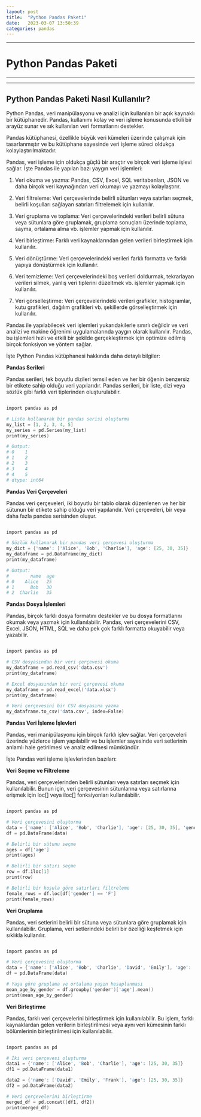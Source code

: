 ```yaml
---
layout: post
title:  "Python Pandas Paketi"
date:   2023-03-07 13:50:39
categories: pandas
---
```


---
# Python Pandas Paketi
---
---
Python Pandas Paketi Nasıl Kullanılır?
---

Python Pandas, veri manipülasyonu ve analizi için kullanılan bir açık kaynaklı bir kütüphanedir. Pandas, kullanımı kolay ve veri işleme konusunda etkili bir arayüz sunar ve sık kullanılan veri formatlarını destekler.

Pandas kütüphanesi, özellikle büyük veri kümeleri üzerinde çalışmak için tasarlanmıştır ve bu kütüphane sayesinde veri işleme süreci oldukça kolaylaştırılmaktadır.

Pandas, veri işleme için oldukça güçlü bir araçtır ve birçok veri işleme işlevi sağlar. İşte Pandas ile yapılan bazı yaygın veri işlemleri:

1.  Veri okuma ve yazma: Pandas, CSV, Excel, SQL veritabanları, JSON ve daha birçok veri kaynağından veri okumayı ve yazmayı kolaylaştırır.

2.  Veri filtreleme: Veri çerçevelerinde belirli sütunları veya satırları seçmek, belirli koşulları sağlayan satırları filtrelemek için kullanılır.

3.  Veri gruplama ve toplama: Veri çerçevelerindeki verileri belirli sütuna veya sütunlara göre gruplamak, gruplama sonuçları üzerinde toplama, sayma, ortalama alma vb. işlemler yapmak için kullanılır.

4.  Veri birleştirme: Farklı veri kaynaklarından gelen verileri birleştirmek için kullanılır.

5.  Veri dönüştürme: Veri çerçevelerindeki verileri farklı formatta ve farklı yapıya dönüştürmek için kullanılır.

6.  Veri temizleme: Veri çerçevelerindeki boş verileri doldurmak, tekrarlayan verileri silmek, yanlış veri tiplerini düzeltmek vb. işlemler yapmak için kullanılır.

7.  Veri görselleştirme: Veri çerçevelerindeki verileri grafikler, histogramlar, kutu grafikleri, dağılım grafikleri vb. şekillerde görselleştirmek için kullanılır.

Pandas ile yapılabilecek veri işlemleri yukarıdakilerle sınırlı değildir ve veri analizi ve makine öğrenimi uygulamalarında yaygın olarak kullanılır. Pandas, bu işlemleri hızlı ve etkili bir şekilde gerçekleştirmek için optimize edilmiş birçok fonksiyon ve yöntem sağlar.

İşte Python Pandas kütüphanesi hakkında daha detaylı bilgiler:

**Pandas Serileri**

Pandas serileri, tek boyutlu dizileri temsil eden ve her bir öğenin benzersiz bir etikete sahip olduğu veri yapılarıdır. Pandas serileri, bir liste, dizi veya sözlük gibi farklı veri tiplerinden oluşturulabilir.

```s

import pandas as pd

# Liste kullanarak bir pandas serisi oluşturma
my_list = [1, 2, 3, 4, 5]
my_series = pd.Series(my_list)
print(my_series)

# Output:
# 0    1
# 1    2
# 2    3
# 3    4
# 4    5
# dtype: int64

```

**Pandas Veri Çerçeveleri**

Pandas veri çerçeveleri, iki boyutlu bir tablo olarak düzenlenen ve her bir sütunun bir etikete sahip olduğu veri yapılarıdır. Veri çerçeveleri, bir veya daha fazla pandas serisinden oluşur.

```s

import pandas as pd

# Sözlük kullanarak bir pandas veri çerçevesi oluşturma
my_dict = {'name': ['Alice', 'Bob', 'Charlie'], 'age': [25, 30, 35]}
my_dataframe = pd.DataFrame(my_dict)
print(my_dataframe)

# Output:
#        name  age
# 0    Alice   25
# 1      Bob   30
# 2  Charlie   35

```

**Pandas Dosya İşlemleri**

Pandas, birçok farklı dosya formatını destekler ve bu dosya formatlarını okumak veya yazmak için kullanılabilir. Pandas, veri çerçevelerini CSV, Excel, JSON, HTML, SQL ve daha pek çok farklı formatta okuyabilir veya yazabilir.

```s

import pandas as pd

# CSV dosyasından bir veri çerçevesi okuma
my_dataframe = pd.read_csv('data.csv')
print(my_dataframe)

# Excel dosyasından bir veri çerçevesi okuma
my_dataframe = pd.read_excel('data.xlsx')
print(my_dataframe)

# Veri çerçevesini bir CSV dosyasına yazma
my_dataframe.to_csv('data.csv', index=False)

```

**Pandas Veri İşleme İşlevleri**

Pandas, veri manipülasyonu için birçok farklı işlev sağlar. Veri çerçeveleri üzerinde yüzlerce işlem yapılabilir ve bu işlemler sayesinde veri setlerinin anlamlı hale getirilmesi ve analiz edilmesi mümkündür.

İşte Pandas veri işleme işlevlerinden bazıları:

**Veri Seçme ve Filtreleme**

Pandas, veri çerçevelerinden belirli sütunları veya satırları seçmek için kullanılabilir. Bunun için, veri çerçevesinin sütunlarına veya satırlarına erişmek için loc[] veya iloc[] fonksiyonları kullanılabilir.

```s

import pandas as pd

# Veri çerçevesini oluşturma
data = {'name': ['Alice', 'Bob', 'Charlie'], 'age': [25, 30, 35], 'gender': ['F', 'M', 'M']}
df = pd.DataFrame(data)

# Belirli bir sütunu seçme
ages = df['age']
print(ages)

# Belirli bir satırı seçme
row = df.iloc[1]
print(row)

# Belirli bir koşula göre satırları filtreleme
female_rows = df.loc[df['gender'] == 'F']
print(female_rows)

```

**Veri Gruplama**

Pandas, veri setlerini belirli bir sütuna veya sütunlara göre gruplamak için kullanılabilir. Gruplama, veri setlerindeki belirli bir özelliği keşfetmek için sıklıkla kullanılır.

```s

import pandas as pd

# Veri çerçevesini oluşturma
data = {'name': ['Alice', 'Bob', 'Charlie', 'David', 'Emily'], 'age': [25, 30, 35, 25, 30], 'gender': ['F', 'M', 'M', 'M', 'F']}
df = pd.DataFrame(data)

# Yaşa göre gruplama ve ortalama yaşın hesaplanması
mean_age_by_gender = df.groupby('gender')['age'].mean()
print(mean_age_by_gender)

```

**Veri Birleştirme**

Pandas, farklı veri çerçevelerini birleştirmek için kullanılabilir. Bu işlem, farklı kaynaklardan gelen verilerin birleştirilmesi veya aynı veri kümesinin farklı bölümlerinin birleştirilmesi için kullanılabilir.

```s

import pandas as pd

# İki veri çerçevesi oluşturma
data1 = {'name': ['Alice', 'Bob', 'Charlie'], 'age': [25, 30, 35]}
df1 = pd.DataFrame(data1)

data2 = {'name': ['David', 'Emily', 'Frank'], 'age': [25, 30, 35]}
df2 = pd.DataFrame(data2)

# Veri çerçevelerini birleştirme
merged_df = pd.concat([df1, df2])
print(merged_df)

```
